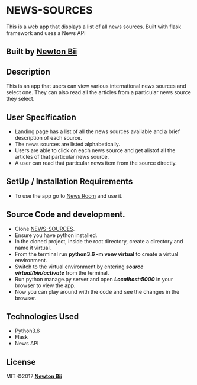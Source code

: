 # NEWS-SOURCES
This is a web app that displays a list of all news sources. Built with flask framework and uses a News API
## Built by  [Newton Bii](https://github.com/NewtonBii)

## Description
This is an app that users can view various international news sources and select one. They can also read all the articles from a particular news source they select.

## User Specification
* Landing page has a list of all the news sources available and a brief description of each source.
* The news sources are listed alphabetically.
* Users are able to click on each news source and get alistof all  the articles of that particular news source.
* A user can read that particular news item from the source directly.

## SetUp / Installation Requirements
* To use the app go to [News Room](https://newton-news-highlights.herokuapp.com/) and use it.

## Source Code and development.
* Clone [NEWS-SOURCES](https://github.com/NewtonBii/news-sources).
* Ensure you have python installed.
* In the cloned project, inside the root directory, create a directory and name it virtual.
* From the terminal run **python3.6 -m venv virtual** to create a virtual environment.
* Switch to the virtual environment by entering  ***source virtual/bin/activate*** from the terminal.
* Run python manage.py server and open ***Localhost:5000*** in your browser to view the app.
* Now you can play around with the code and see the changes in the browser.


## Technologies Used
* Python3.6
* Flask
* News API

## License
MIT &copy;2017 **[Newton Bii](https://github.com/NewtonBii)** 
